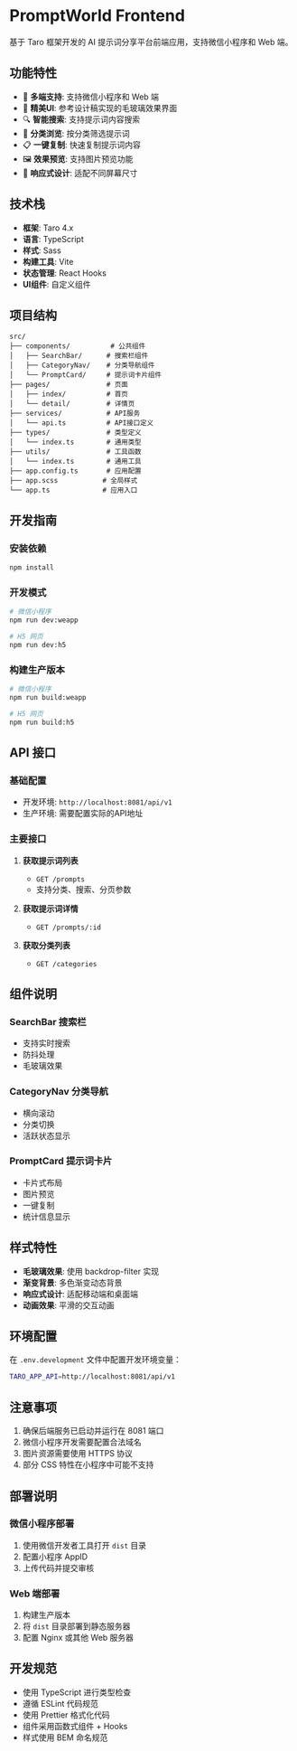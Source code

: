 # PromptWorld Frontend

基于 Taro 框架开发的 AI 提示词分享平台前端应用，支持微信小程序和 Web 端。

## 功能特性

- 🌟 **多端支持**: 支持微信小程序和 Web 端
- 🎨 **精美UI**: 参考设计稿实现的毛玻璃效果界面
- 🔍 **智能搜索**: 支持提示词内容搜索
- 📂 **分类浏览**: 按分类筛选提示词
- 📋 **一键复制**: 快速复制提示词内容
- 🖼️ **效果预览**: 支持图片预览功能
- 📱 **响应式设计**: 适配不同屏幕尺寸

## 技术栈

- **框架**: Taro 4.x
- **语言**: TypeScript
- **样式**: Sass
- **构建工具**: Vite
- **状态管理**: React Hooks
- **UI组件**: 自定义组件

## 项目结构

```
src/
├── components/          # 公共组件
│   ├── SearchBar/      # 搜索栏组件
│   ├── CategoryNav/    # 分类导航组件
│   └── PromptCard/     # 提示词卡片组件
├── pages/              # 页面
│   ├── index/          # 首页
│   └── detail/         # 详情页
├── services/           # API服务
│   └── api.ts          # API接口定义
├── types/              # 类型定义
│   └── index.ts        # 通用类型
├── utils/              # 工具函数
│   └── index.ts        # 通用工具
├── app.config.ts       # 应用配置
├── app.scss           # 全局样式
└── app.ts             # 应用入口
```

## 开发指南

### 安装依赖

```bash
npm install
```

### 开发模式

```bash
# 微信小程序
npm run dev:weapp

# H5 网页
npm run dev:h5
```

### 构建生产版本

```bash
# 微信小程序
npm run build:weapp

# H5 网页
npm run build:h5
```

## API 接口

### 基础配置

- 开发环境: `http://localhost:8081/api/v1`
- 生产环境: 需要配置实际的API地址

### 主要接口

1. **获取提示词列表**
   - `GET /prompts`
   - 支持分类、搜索、分页参数

2. **获取提示词详情**
   - `GET /prompts/:id`

3. **获取分类列表**
   - `GET /categories`

## 组件说明

### SearchBar 搜索栏
- 支持实时搜索
- 防抖处理
- 毛玻璃效果

### CategoryNav 分类导航
- 横向滚动
- 分类切换
- 活跃状态显示

### PromptCard 提示词卡片
- 卡片式布局
- 图片预览
- 一键复制
- 统计信息显示

## 样式特性

- **毛玻璃效果**: 使用 backdrop-filter 实现
- **渐变背景**: 多色渐变动态背景
- **响应式设计**: 适配移动端和桌面端
- **动画效果**: 平滑的交互动画

## 环境配置

在 `.env.development` 文件中配置开发环境变量：

```bash
TARO_APP_API=http://localhost:8081/api/v1
```

## 注意事项

1. 确保后端服务已启动并运行在 8081 端口
2. 微信小程序开发需要配置合法域名
3. 图片资源需要使用 HTTPS 协议
4. 部分 CSS 特性在小程序中可能不支持

## 部署说明

### 微信小程序部署
1. 使用微信开发者工具打开 `dist` 目录
2. 配置小程序 AppID
3. 上传代码并提交审核

### Web 端部署
1. 构建生产版本
2. 将 `dist` 目录部署到静态服务器
3. 配置 Nginx 或其他 Web 服务器

## 开发规范

- 使用 TypeScript 进行类型检查
- 遵循 ESLint 代码规范
- 使用 Prettier 格式化代码
- 组件采用函数式组件 + Hooks
- 样式使用 BEM 命名规范